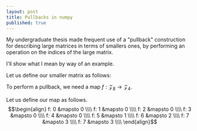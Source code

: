 ```yaml
---
layout: post
title: Pullbacks in numpy
published: true
---
```

My undergraduate thesis made frequent use of a "pullback" construction for describing large matrices in terms of smallers ones, by performing an operation on the indices of the large matrix. 

I'll show what I mean by way of an example.

Let us define our smaller matrix as follows:

To perform a pullback, we need a map $f: {\mathcal Z}_8 \to {\mathcal Z}_4$.

Let us define our map as follows.
$$\begin{align}
f: 0 &mapsto 0 \\\\
f: 1 &mapsto 0 \\\\
f: 2 &mapsto 0 \\\\
f: 3 &mapsto 0 \\\\
f: 4 &mapsto 0 \\\\
f: 5 &mapsto 1 \\\\
f: 6 &mapsto 2 \\\\
f: 7 &mapsto 3 \\\\
f: 7 &mapsto 3 \\\\
\end{align}$$
